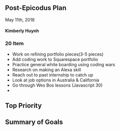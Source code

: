 ## Post-Epicodus Plan
May 11th, 2018

#### Kimberly Huynh

### 20 Item
* Work on refining portfolio pieces(3-5 pieces)
* Add coding work to Squarespace portfolio
* Practice general white boarding using coding wars
* Research on making an Alexa skill
* Reach out to past internship to catch up
* Look at job options in Australia & California
* Go through Wes Bos lessons (Javascript 30)
*


## Top Priority

## Summary of Goals
